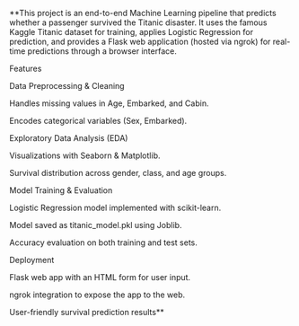 **This project is an end-to-end Machine Learning pipeline that predicts whether a passenger survived the Titanic disaster. It uses the famous Kaggle Titanic dataset for training, applies Logistic Regression for prediction, and provides a Flask web application (hosted via ngrok) for real-time predictions through a browser interface.

Features

Data Preprocessing & Cleaning

Handles missing values in Age, Embarked, and Cabin.

Encodes categorical variables (Sex, Embarked).

Exploratory Data Analysis (EDA)

Visualizations with Seaborn & Matplotlib.

Survival distribution across gender, class, and age groups.

Model Training & Evaluation

Logistic Regression model implemented with scikit-learn.

Model saved as titanic_model.pkl using Joblib.

Accuracy evaluation on both training and test sets.

Deployment

Flask web app with an HTML form for user input.

ngrok integration to expose the app to the web.

User-friendly survival prediction results**
